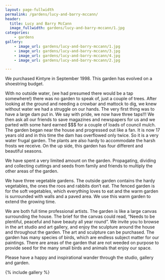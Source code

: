 ```yaml
---
layout: page-fullwidth
permalink: /gardens/lucy-and-barry-mccann/
header:
  title: Lucy and Barry McCann
  image_fullwidth: gardens/lucy-and-barry-mccann/1.jpg
categories:
    - gardens
gallery:
    - image_url: gardens/lucy-and-barry-mccann/1.jpg
    - image_url: gardens/lucy-and-barry-mccann/3.jpg
    - image_url: gardens/lucy-and-barry-mccann/4.jpg
    - image_url: gardens/lucy-and-barry-mccann/2.jpg

---
```


We purchased Kintyre in September 1998. This garden has evolved on a shoestring budget.

With no outside water, (we had presumed there would be a tap somewhere!) there was no garden to speak of, just a couple of trees. After looking at the ground and needing a crowbar and mattock to dig, we knew without water we had a struggle on our hands. The very first thing was to have a large dam put in. We say with pride, we now have three taps!!!  We then ask all our friends to save magazines and newspapers for us and we parted with some hard earned $$$ for a couple of loads of council mulch. The garden began near the house and progressed out like a fan. It is now 17 years old and in this time the dam has overflowed only twice. So it is a very water frugal garden. The plants are also hardy to accommodate the harsh frosts we receive. On the up side, this garden has four different and beautiful seasons.  

We have spent a very limited amount on the garden. Propagating, dividing and collecting cuttings and seeds from family and friends to multiply the other areas of the garden.

We have three vegetable gardens. The outside garden contains the hardy vegetables, the ones the roos and rabbits don’t eat. The fenced garden is for the soft vegetables, which everything loves to eat and the warm garden is surrounded with walls and a paved area. We use this warm garden to extend the growing time.

We are both full time professional artists. The garden is like a large canvas surrounding the house. The brief for the canvas could read, “Needs to be plentiful, peaceful and have beauty all year round”. We invite you to browse in the art studio and art gallery, and enjoy the sculpture around the house and throughout the garden. The art and sculpture can be purchased. The garden has many species of birds, which are endless subject matter for our paintings. There are areas of the garden that are not weeded on purpose to provide seed for the many small birds and animals that enjoy our space.

Please have a happy and inspirational wander through the studio, gallery and garden.

{% include gallery %}